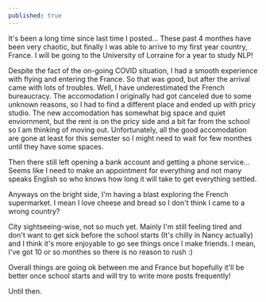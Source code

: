 ```yaml
---
published: true
---
```

It's been a long time since last time I posted... These past 4 monthes have been very chaotic, but finally I was able to arrive to my first year country, France. I will be going to the University of Lorraine for a year to study NLP! 

Despite the fact of the on-going COVID situation, I had a smooth experience with flying and entering the France. So that was good, but after the arrival came with lots of troubles. Well, I have underestimated the French bureaucracy. The accomodation I originally had got canceled due to some unknown reasons, so I had to find a different place and ended up with pricy studio. The new accomodation has somewhat big space and quiet enviornment, but the rent is on the pricy side and a bit far from the school so I am thinking of moving out. Unfortunately, all the good accomodation are gone at least for this semester so I might need to wait for few monthes until they have some spaces. 

Then there still left opening a bank account and getting a phone service... Seems like I need to make an appointment for everything and not many speaks English so who knows how long it will take to get everything settled.

Anyways on the bright side, I'm having a blast exploring the French supermarket. I mean I love cheese and bread so I don't think I came to a wrong country? 

City sightseeing-wise, not so much yet. Mainly I'm still feeling tired and don't want to get sick before the school starts (It's chilly in Nancy actually) and I think it's more enjoyable to go see things once I make friends. I mean, I've got 10 or so monthes so there is no reason to rush :) 

Overall things are going ok between me and France but hopefully it'll be better once school starts and will try to write more posts frequently!

Until then.
